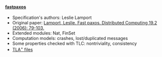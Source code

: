 #### <a href="https://www.microsoft.com/en-us/research/publication/fast-paxos/">fastpaxos</a>
- Specification's authors: Leslie Lamport
- Original paper: <a href="https://www.microsoft.com/en-us/research/publication/fast-paxos/">Lamport, Leslie. Fast paxos. Distributed Computing 19.2 (2006): 79-103.</a>
- Extended modules: Nat, FinSet
- Computation models: crashes, lost/duplicated messages
- Some properties checked with TLC: nontriviality, consistency
- <a href="https://www.microsoft.com/en-us/research/publication/fast-paxos/">TLA<sup>+</sup> files</a>


